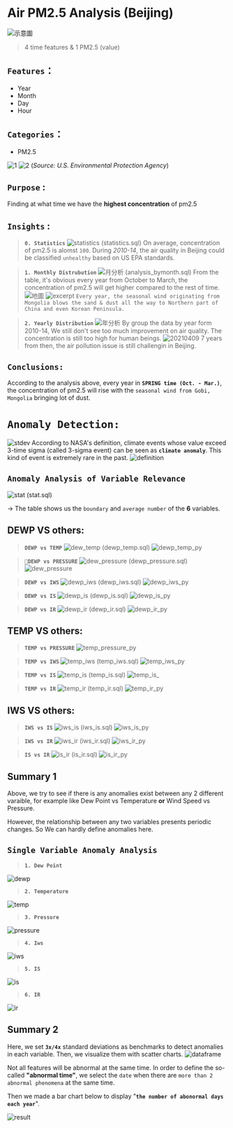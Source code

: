 # Air PM2.5 Analysis (Beijing)

![示意圖](./image/示意圖.png)

> 4 time features & 1 PM2.5 (value) 
## `Features`：
* Year 
* Month
* Day  
* Hour
## `Categories`：
* PM2.5

![1](./image/pm25_1.png)
![2](./image/pm25_2.png)
(*Source: U.S. Environmental Protection Agency*)

## `Purpose` :
Finding at what time we have the **highest concentration** of pm2.5
## `Insights` :
> **`0. Statistics`**
![statistics](./image/statistics.png) 
(statistics.sql)
On average, concentration of pm2.5 is alomst `100`. During *2010-14*, the air quality in Beijing could be classified `unhealthy` based on US EPA standards.

 > **`1. Monthly Distrubution`**
 ![月分析](./image/濃度月分析.png) 
(analysis_bymonth.sql)
From the table, it's obvious every year
from October to March, the concentration of pm2.5 will get higher compared to the rest of time.
![地圖](./image/pm2.5地圖.png)
![excerpt](./image/excerpt_nyt.png) 
`Every year, the seasonal wind originating from Mongolia blows the sand & dust all the way to Northern part of China and even Korean Peninsula.`

> **`2. Yearly Distribution`**
![年分析](./image/濃度年分析.png) 
By group the data by year form 2010-14, We still don't see too much improvement on air quality. The concentration is still too high for human beings.
![20210409](./image/20210409.png) 
7 years from then, the air pollution issue is still challengin in Beijing.

## `Conclusions:`
According to the analysis above, every year in **`SPRING time (Oct. - Mar.)`**, the concentration of pm2.5 will rise with the `seasonal wind from Gobi, Mongolia` bringing lot of dust.
 
# `Anomaly Detection:`
![stdev](./image/stdev.png) 
According to NASA's definition, climate events whose value exceed 3-time sigma (called 3-sigma event) can be seen as    **`climate anomaly`**. This kind of event is extremely rare in the past.
![definition](./image/definition.png)

## **`Anomaly Analysis of Variable Relevance`**

![stat](./image/stat.png)
(stat.sql)

-> The table shows us the `boundary` and `average number` of the **6** variables.

## DEWP VS others:
> **`DEWP vs TEMP`**
![dew_temp](./image/dew_temp.png)
(dewp_temp.sql)
![dewp_temp_py](./image/dewp_temp_py.png)

> **`DEWP vs PRESSURE`**
![dew_pressure](./image/dewp_pressure.png)
(dewp_pressure.sql)
![dew_pressure](./image/dewp_pressure_py.png)

> **`DEWP vs IWS`**
![dewp_iws](./image/dewp_iws.png)
(dewp_iws.sql)
![dewp_iws_py](./image/dewp_iws_py.png)


> **`DEWP vs IS`**
![dewp_is](./image/dewp_is.png)
(dewp_is.sql)
![dewp_is_py](./image/dewp_is_py.png)

>**`DEWP vs IR`**
![dewp_ir](./image/dewp_ir.png)
(dewp_ir.sql)
![dewp_ir_py](./image/dewp_ir_py.png)

## TEMP VS others:
> **`TEMP vs PRESSURE`**
![temp_pressure_py](./image/temp_pressure_py.png)

> **`TEMP vs IWS`**
![temp_iws](./image/temp_iws.png)
(temp_iws.sql)
![temp_iws_py](./image/temp_iws_py.png)

> **`TEMP vs IS`**
![temp_is](./image/temp_is.png)
(temp_is.sql)
![temp_is_](./image/temp_is_py.png)

> **`TEMP vs IR`**
![temp_ir](./image/temp_ir.png)
(temp_ir.sql)
![temp_ir_py](./image/temp_ir_py.png)
## IWS VS others:
> **`IWS vs IS`**
![iws_is](./image/iws_is.png)
(iws_is.sql)
![iws_is_py](./image/iws_is_py.png)


> **`IWS vs IR`**
![iws_ir](./image/iws_ir.png)
(iws_ir.sql)
![iws_ir_py](./image/iws_ir_py.png)

> **`IS vs IR`**
![is_ir](./image/is_ir.png)
(is_ir.sql)
![is_ir_py](./image/is_ir_py.png)

## **Summary 1**
Above, we try to see if there is any anomalies exist between any 2 different varaible, for example like Dew Point vs Temperature **or** Wind Speed vs Pressure.

However, the relationship between any two variables presents periodic changes. So We can hardly define anomalies here.

## `Single Variable Anomaly Analysis`
> **`1. Dew Point`**

![dewp](./image/dewp2.png)

> **`2. Temperature`**

![temp](./image/temp.png)

> **`3. Pressure`**

![pressure](./image/pressure.png)

> **`4. Iws`**

![iws](./image/iws.png)

> **`5. IS`**

![is](./image/is.png)

> **`6. IR`**

![ir](./image/ir.png)

## **Summary 2**
Here, we set **`3x/4x`** standard deviations as benchmarks to detect anomalies in each variable. Then, we visualize them with scatter charts.
![dataframe](./image/dataframe.png)

 Not all features will be abnormal at the same time.
 In order to define the so-called **"abnormal time"**, we select the `date` when there are `more than 2 abnormal phenomena` at the same time.

 Then we made a bar chart below to display "**`the number of abonormal days each year`**". 
 
![result](./image/result.png)














